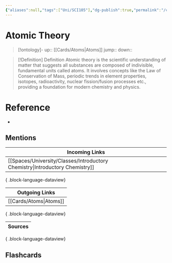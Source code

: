 ```yaml
---
{"aliases":null,"tags":["Uni/SCI105"],"dg-publish":true,"permalink":"/cards/atomic-theory/","dgPassFrontmatter":true}
---
```


# Atomic Theory

> [!ontology]-
> up:: [[Cards/Atoms\|Atoms]]
> jump:: 
> down:: 

> [!Definition] Definition
> Atomic theory is the scientific understanding of matter that suggests all substances are composed of indivisible, fundamental units called atoms. It involves concepts like the Law of Conservation of Mass, periodic trends in element properties, isotopes, radioactivity, nuclear fission/fusion processes etc., providing a foundation for modern chemistry and physics.

# Reference

- 

## Mentions

| Incoming Links                                                                  |
| ------------------------------------------------------------------------------- |
| [[Spaces/University/Classes/Introductory Chemistry\|Introductory Chemistry]] |

{ .block-language-dataview}

| Outgoing Links            |
| ------------------------- |
| [[Cards/Atoms\|Atoms]] |

{ .block-language-dataview}

| Sources |
| ------- |

{ .block-language-dataview}

## Flashcards